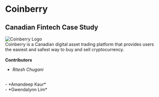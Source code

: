 # Coinberry
## Canadian Fintech Case Study
![Coinberry Logo](https://s3.ca-central-1.amazonaws.com/assets.coinberry.com/images/Coinberry_logo_colored_text.png)
<br>
Coinberry is a Canadian digital asset trading platform that provides users the easiest and safest way to buy and sell cryptocurrency.
<br>
<br>
**Contributors**
<br>
- *Ritesh Chugani*
<br>
- *Amandeep Kaur*
<br>
- *Gwendalynn Lim*

